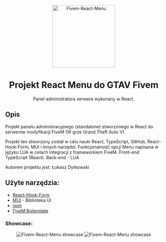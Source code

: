<div align="center">
    <img width="200" src="https://cdn.discordapp.com/attachments/697119664865673280/1011661653487669258/menu-react.png" alt="Fivem-React-Menu" />
</div>
<h1 align="center">Projekt React Menu do GTAV Fivem</h1>

<div align="center">
Panel administratora serwera wykonany w React.
</div>



## Opis

Projekt panelu administracyjnego (standalone) stworzonego w React do serwerów modyfikacji FiveM (W grze Grand Theft Auto V).

Projekt ten stworzony został w celu nauki React, TypeScript, GitHub, React-Hook-Form, MUI i innych narzędzi. 
Funkcjonalność opcji Menu napisana w języku LUA w celach integracji z frameworkiem FiveM. 
Front-end TypeScript (React). Back-end - LUA 


Autorem projektu jest: Łukasz Dytkowski
## Użyte narzędzia:
* [React-Hook-Form](https://react-hook-form.com/)
* [MUI](https://mui.com/)  - Biblioteka UI
* [npm](https://www.npmjs.com/) 
* [FiveM Boilerplate](https://github.com/project-error/fivem-react-boilerplate-lua)

### Showcase:
<div align="center">
    <img  src="https://media.discordapp.net/attachments/697119664865673280/1011663822626500789/menu-gra.png?width=832&height=468" alt="Fivem-React-Menu showcase" />
    <img  src="https://media.discordapp.net/attachments/697119664865673280/1011663839613423707/menu-ban.png?width=832&height=468" alt="Fivem-React-Menu showcase" />
</div>

